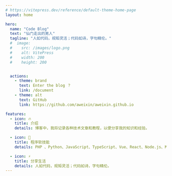```yaml
---
# https://vitepress.dev/reference/default-theme-home-page
layout: home

hero:
  name: "Code Blog"
  text: "仙门走出的男人"
  tagline: "人如代码，规矩灵活；代码如诗，字句精伦。"
  #  image:
  #    src: /images/logo.png
  #    alt: VitePress
  #    width: 200
  #    height: 200


  actions:
    - theme: brand
      text: Enter the blog ？
      link: /document
    - theme: alt
      text: GitHub
      link: https://github.com/aweixin/aweixin.github.io

features:
  - icon: 🔥
    title: 介绍
    details: 博客中，我将记录各种技术文章和教程，以便分享我的知识和经验。

  - icon: 🚀
    title: 程序软技能
    details: PHP 、Python、JavaScript、TypeScript、Vue、React、Node.js、MySQL、MongoDB、Git

  - icon: ⚡️
    title: 分享生活
    details: 人如代码，规矩灵活；代码如诗，字句精伦。
---
```



<style>
:root {
  --vp-home-hero-name-color: transparent;
  --vp-home-hero-name-background: -webkit-linear-gradient(120deg, #bd34fe 30%, #41d1ff);
}
</style>
